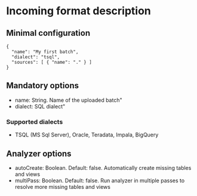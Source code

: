 # Incoming format description #

## Minimal configuration ##
```
{
  "name": "My first batch",
  "dialect": "tsql",
  "sources": [ { "name": "." } ]
}
```

## Mandatory options ##
- name: String. Name of the uploaded batch"
- dialect: SQL dialect"
### Supported dialects ###
- TSQL (MS Sql Server), Oracle, Teradata, Impala, BigQuery

## Analyzer options ###
- autoCreate: Boolean. Default: false. Automatically create missing tables and views
- multiPass: Boolean. Default: false. Run analyzer in multiple passes to resolve more missing tables and views
